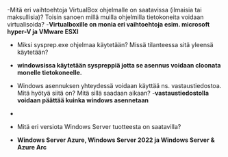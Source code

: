 -Mitä eri vaihtoehtoja VirtualBox ohjelmalle on saatavissa (ilmaisia tai maksullisia)? Toisin sanoen millä muilla ohjelmilla tietokoneita voidaan virtualisoida?
-**Virtualboxille on monia eri vaihtoehtoja esim. microsoft hyper-V ja VMware ESXI**

- Miksi sysprep.exe ohjelmaa käytetään? Missä tilanteessa sitä yleensä käytetään?
- **windowsissa käytetään syspreppiä jotta se asennus voidaan cloonata monelle tietokoneelle.**
 
- Windows asennuksen yhteydessä voidaan käyttää ns. vastaustiedostoa. Mitä hyötyä siitä on? Mitä sillä saadaan aikaan?
-**vastaustiedostolla voidaan päättää kuinka windows asennetaan**
-
- Mitä eri versiota Windows Server tuotteesta on saatavilla?
- **Windows Server Azure, Windows Server 2022 ja Windows Server & Azure Arc**
